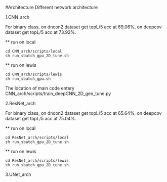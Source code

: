 #Architecture
Different network architecture

1.CNN_arch

For binary class, on dncon2 dataset get topL/5 acc at 69.06%, on deepcov dataset get topL/5 acc at 73.92%.

** run on local
```
cd CNN_arch/scripts/local
sh run_sbatch_gpu_2D_tune.sh
```

** run on lewis
```
cd CNN_arch/scripts/lewis
sh run_sbatch_gpu.sh
```

The location of main code entery CNN_arch/scripts/train_deepCNN_2D_gen_tune.py


2.ResNet_arch

For binary class, on dncon2 dataset get topL/5 acc at 65.64%, on deepcov dataset get topL/5 acc at 75.04%.

** run on local
```
cd ResNet_arch/scripts/local
sh run_sbatch_gpu_2D_tune.sh
```

** run on lewis
```
cd ResNet_arch/scripts/lewis
sh run_sbatch_gpu_2D_tune.sh
```

3.UNet_arch